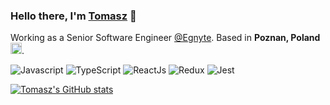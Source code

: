 ### Hello there, I'm [Tomasz](https://tomaszgil.me/) 👋

Working as a Senior Software Engineer [@Egnyte](https://www.egnyte.com/). Based in **Poznan, Poland** <img src="https://image.flaticon.com/icons/svg/555/555571.svg" width="18"/>.

![Javascript](https://aleen42.github.io/badges/src/javascript.svg)
![TypeScript](https://aleen42.github.io/badges/src/typescript.svg)
![ReactJs](https://aleen42.github.io/badges/src/react.svg)
![Redux](https://aleen42.github.io/badges/src/redux.svg)
![Jest](https://aleen42.github.io/badges/src/jest_1.svg)

[![Tomasz's GitHub stats](https://github-readme-stats.vercel.app/api?username=tomaszgil&count_private=true&show_icons=true)](https://github.com/anuraghazra/github-readme-stats)
